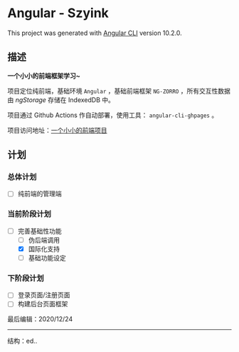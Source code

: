 # Angular - Szyink

This project was generated with [Angular CLI](https://github.com/angular/angular-cli) version 10.2.0.

## 描述

**一个小小的前端框架学习~**

项目定位纯前端，基础环境 `Angular` ，基础前端框架 `NG-ZORRO` ，所有交互性数据由 *ngStorage* 存储在 IndexedDB 中。

项目通过 Github Actions 作自动部署，使用工具： `angular-cli-ghpages` 。

项目访问地址：[一个小小的前端项目](https://angular.inkss.cn/)

## 计划

### 总体计划

- [ ] 纯前端的管理端

### 当前阶段计划

- [ ] 完善基础性功能
  - [ ] 伪后端调用
  - [x] 国际化支持
  - [ ] 基础功能设定

### 下阶段计划

- [ ] 登录页面/注册页面
- [ ] 构建后台页面框架

最后编辑：2020/12/24

------

结构：ed..
